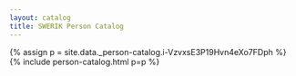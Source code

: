 ```yaml
---
layout: catalog
title: SWERIK Person Catalog
---
```

{% assign p = site.data._person-catalog.i-VzvxsE3P19Hvn4eXo7FDph %}
{% include person-catalog.html p=p %}

